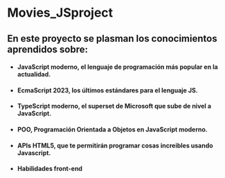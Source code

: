 # Movies_JSproject

## En este proyecto se plasman los conocimientos aprendidos sobre:


  - #### JavaScript moderno, el lenguaje de programación más popular en la actualidad.

  - #### EcmaScript 2023, los últimos estándares para el lenguaje JS.

  - #### TypeScript moderno, el superset de Microsoft que sube de nivel a JavaScript.

  - #### POO, Programación Orientada a Objetos en JavaScript moderno.

  - #### APIs HTML5, que te permitirán programar cosas increibles usando Javascript.

  - #### Habilidades front-end
